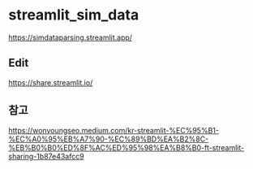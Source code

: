# streamlit_sim_data
https://simdataparsing.streamlit.app/

## Edit
https://share.streamlit.io/

## 참고
https://wonyoungseo.medium.com/kr-streamlit-%EC%95%B1-%EC%A0%95%EB%A7%90-%EC%89%BD%EA%B2%8C-%EB%B0%B0%ED%8F%AC%ED%95%98%EA%B8%B0-ft-streamlit-sharing-1b87e43afcc9